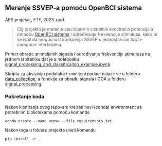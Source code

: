 ## Merenje SSVEP-a pomoću OpenBCI sistema

AES projekat, ETF, 2023. god.

>  Cilj projekta je merenje stacionarnih vizuelnih evociranih potencijala pomoću [OpenBCI sistema](https://docs.openbci.com/Ganglion/GanglionLanding/) i određivanje frekvencije stimulusa, kako bi se ispitala mogućnost korišćenja SSVEP u jednostavnim *brain-computer* interfejsima. 

Primer obrade snimeljenih signala i određivanje frekvencije stimulusa na jednom ispitaniku dat je u notebooku [signal_processing_and_classificaiton_example.ipynb](https://github.com/srete/ssvep-bci/blob/main/signal_processing_and_classificaiton_example.ipynb) 

Skripta za akviziviju podataka i snimljeni podaci nalaze se u folderu [data_collection](https://github.com/srete/ssvep-bci/tree/main/data_collection), a funckije za obradu signala i CCA u folderu [signal_processing](https://github.com/srete/ssvep-bci/tree/main/signal_processing).

### Pokretanje koda
Nakon kloniranja ovog repo-am kreirati novi (conda) environment sa potrebnim bibliotekama pomoću komande

    conda create --name <env> --file requirements.txt
   
   Nakon toga u folderu projekta uneti komandu
   

    pip install -e .
